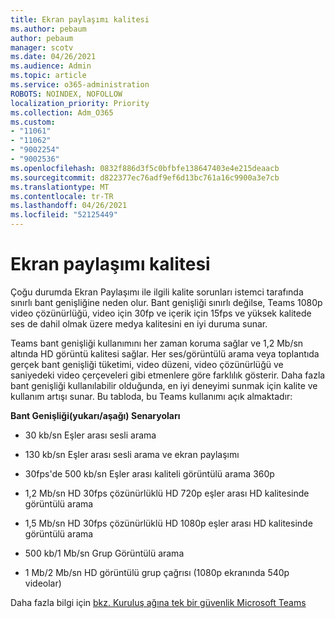 ```yaml
---
title: Ekran paylaşımı kalitesi
ms.author: pebaum
author: pebaum
manager: scotv
ms.date: 04/26/2021
ms.audience: Admin
ms.topic: article
ms.service: o365-administration
ROBOTS: NOINDEX, NOFOLLOW
localization_priority: Priority
ms.collection: Adm_O365
ms.custom:
- "11061"
- "11062"
- "9002254"
- "9002536"
ms.openlocfilehash: 0832f886d3f5c0bfbfe138647403e4e215deaacb
ms.sourcegitcommit: d822377ec76adf9ef6d13bc761a16c9900a3e7cb
ms.translationtype: MT
ms.contentlocale: tr-TR
ms.lasthandoff: 04/26/2021
ms.locfileid: "52125449"
---
```

# <a name="screen-sharing-quality"></a>Ekran paylaşımı kalitesi

Çoğu durumda Ekran Paylaşımı ile ilgili kalite sorunları istemci tarafında sınırlı bant genişliğine neden olur.  Bant genişliği sınırlı değilse, Teams 1080p video çözünürlüğü, video için 30fp ve içerik için 15fps ve yüksek kalitede ses de dahil olmak üzere medya kalitesini en iyi duruma sunar.

Teams bant genişliği kullanımını her zaman koruma sağlar ve 1,2 Mb/sn altında HD görüntü kalitesi sağlar. Her ses/görüntülü arama veya toplantıda gerçek bant genişliği tüketimi, video düzeni, video çözünürlüğü ve saniyedeki video çerçeveleri gibi etmenlere göre farklılık gösterir. Daha fazla bant genişliği kullanılabilir olduğunda, en iyi deneyimi sunmak için kalite ve kullanım artışı sunar. Bu tabloda, bu Teams kullanımı açık almaktadır:

**Bant Genişliği(yukarı/aşağı) Senaryoları**

- 30 kb/sn Eşler arası sesli arama

- 130 kb/sn Eşler arası sesli arama ve ekran paylaşımı

- 30fps'de 500 kb/sn Eşler arası kaliteli görüntülü arama 360p

- 1,2 Mb/sn HD 30fps çözünürlüklü HD 720p eşler arası HD kalitesinde görüntülü arama

- 1,5 Mb/sn HD 30fps çözünürlüklü HD 1080p eşler arası HD kalitesinde görüntülü arama

- 500 kb/1 Mb/sn Grup Görüntülü arama

- 1 Mb/2 Mb/sn HD görüntülü grup çağrısı (1080p ekranında 540p videolar)

Daha fazla bilgi için [bkz. Kuruluş ağına tek bir güvenlik Microsoft Teams](https://docs.microsoft.com/microsoftteams/prepare-network#bandwidth-requirements)